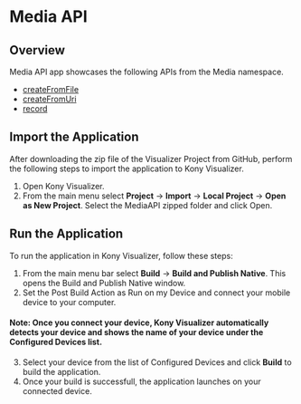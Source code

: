 # Media API
## Overview
Media API app showcases the following APIs from the Media namespace.

- [createFromFile](https://docs.kony.com/konylibrary/visualizer/viz_api_dev_guide/Default.htm#kony.media_functions.htm#createFromFile%3FTocPath%3DMedia%2520API%7Ckony.media%2520Namespace%7CFunctions%7C_____1) 
- [createFromUri](https://docs.kony.com/konylibrary/visualizer/viz_api_dev_guide/Default.htm#kony.media_functions.htm#createFromUri%3FTocPath%3DMedia%2520API%7Ckony.media%2520Namespace%7CFunctions%7C_____2)
- [record](https://docs.kony.com/konylibrary/visualizer/viz_api_dev_guide/Default.htm#kony.media_functions.htm#record%3FTocPath%3DMedia%2520API%7Ckony.media%2520Namespace%7CFunctions%7C_____3)

## Import the Application
After downloading the zip file of the Visualizer Project from GitHub, perform the following steps to import the application to Kony Visualizer.
1. Open Kony Visualizer.
2. From the main menu select **Project** → **Import** → **Local Project** → **Open as New Project**. Select the MediaAPI zipped folder and click Open.

## Run the Application
To run the application in Kony Visualizer, follow these steps:
1. From the main menu bar select **Build** → **Build and Publish Native**. This opens the Build and Publish Native window.
2. Set the Post Build Action as Run on my Device and connect your mobile device to your computer.
#### Note: Once you connect your device, Kony Visualizer automatically detects your device and shows the name of your device under the Configured Devices list.
3. Select your device from the list of Configured Devices and click **Build** to build the application.
4. Once your build is successfull, the application launches on your connected device.
